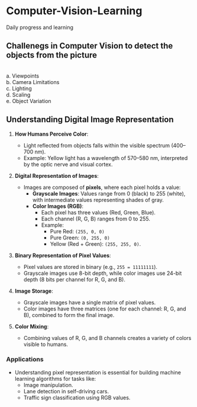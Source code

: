 # Computer-Vision-Learning
Daily progress and learning

## Challenegs in Computer Vision to detect the objects from the picture
<br>
  a. Viewpoints
<br>
  b. Camera Limitations
<br>
  c. Lighting
<br>
  d. Scaling
  <br>
  e. Object Variation
<br>

## Understanding Digital Image Representation  
1. **How Humans Perceive Color**:  
   - Light reflected from objects falls within the visible spectrum (400–700 nm).  
   - Example: Yellow light has a wavelength of 570–580 nm, interpreted by the optic nerve and visual cortex.  

2. **Digital Representation of Images**:  
   - Images are composed of **pixels**, where each pixel holds a value:  
     - **Grayscale Images**: Values range from 0 (black) to 255 (white), with intermediate values representing shades of gray.  
     - **Color Images (RGB)**:  
       - Each pixel has three values (Red, Green, Blue).  
       - Each channel (R, G, B) ranges from 0 to 255.  
       - Example:  
         - Pure Red: `(255, 0, 0)`  
         - Pure Green: `(0, 255, 0)`  
         - Yellow (Red + Green): `(255, 255, 0)`.  

3. **Binary Representation of Pixel Values**:  
   - Pixel values are stored in binary (e.g., `255 = 11111111`).  
   - Grayscale images use 8-bit depth, while color images use 24-bit depth (8 bits per channel for R, G, and B).  

4. **Image Storage**:  
   - Grayscale images have a single matrix of pixel values.  
   - Color images have three matrices (one for each channel: R, G, and B), combined to form the final image.  

5. **Color Mixing**:  
   - Combining values of R, G, and B channels creates a variety of colors visible to humans.  

### Applications  
- Understanding pixel representation is essential for building machine learning algorithms for tasks like:  
  - Image manipulation.  
  - Lane detection in self-driving cars.  
  - Traffic sign classification using RGB values.  
